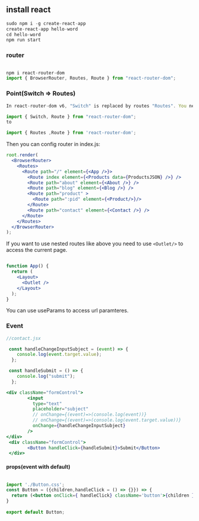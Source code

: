 ## install react
```jsx
sudo npm i -g create-react-app
create-react-app hello-word
cd hello-word
npm run start

```
### router

```jsx

npm i react-router-dom
import { BrowserRouter, Routes, Route } from "react-router-dom";
```
### Point(Switch => Routes)
```jsx
In react-router-dom v6, "Switch" is replaced by routes "Routes". You need to update the import

import { Switch, Route } from "react-router-dom";
to

import { Routes ,Route } from 'react-router-dom';

```

Then you can config router in index.js:

```jsx 
root.render(
  <BrowserRouter>
    <Routes>
      <Route path="/" element={<App />}>
        <Route index element={<Products data={ProductsJSON} />} />
        <Route path="about" element={<About />} />
        <Route path="blog" element={<Blog />} />
        <Route path="product" >
          <Route path=":pid" element={<Product/>}/>
        </Route>
        <Route path="contact" element={<Contact />} />
      </Route>
    </Routes>
  </BrowserRouter>
);
```

If you want to use nested routes like above you need to use `<Outlet/>` to access the current page.

```jsx

function App() {
  return (
    <Layout>
      <Outlet />
    </Layout>
  );
}

```

You can use useParams to access url paramteres.



### Event

```jsx
//contact.jsx

 const handleChangeInputSubject = (event) => {
    console.log(event.target.value);
  };

 const handleSubmit = () => {
    console.log("submit");
  };

<div className="formControl">
        <input
          type="text"
          placeholder="subject"
          // onChange={(event)=>(console.log(event))}
          // onChange={(event)=>(console.log(event.target.value))}
          onChange={handleChangeInputSubject}
        />
</div>
 <div className="formControl">
        <Button handleClick={handleSubmit}>Submit</Button>
 </div>

```
#### props(event with default)
```jsx

import './Button.css';
const Button = ({children,handleClick = () => {}}) => {
  return (<button onClick={ handleClick} className='button'>{children }</button> );
}
 
export default Button;
```